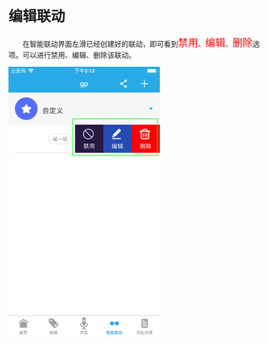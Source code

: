 # 编辑联动

&emsp;&emsp;在智能联动界面左滑已经创建好的联动，即可看到<font style='color:#ff0000;font-size:20px'>禁用</font>、<font style='color:#ff0000;font-size:20px'>编辑</font>、<font style='color:#ff0000;font-size:20px'>删除</font>选项。可以进行禁用、编辑、删除该联动。

<img src="../images/interplay/编辑.png" width = "300" height = "534">